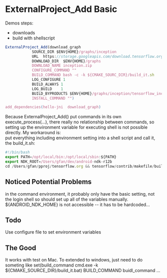 ExternalProject_Add Basic
========================
Demos steps:
- downloads
- build with shellscript

```javascript
ExternalProject_Add(download_graph
            SOURCE_DIR $ENV{HOME}/graphs/inception
            URL  https://storage.googleapis.com/download.tensorflow.org/models/inception5h.zip
            DOWNLOAD_DIR  $ENV{HOME}/graphs
            DOWNLOAD_NAME inception.zip
            CONFIGURE_COMMAND ""
            BUILD_COMMAND bash -c -k ${CMAKE_SOURC_DIR}/build_it.sh
            LOG_CONFIGURE 1
            BUILD_ALWAYS 1
            LOG_BUILD    1
            BUILD_BYPRODUCTS $ENV{HOME}/graphs/inception/tensorflow_inception_graph.pb
            INSTALL_COMMAND "")

add_dependencies(hello-jni  download_graph)
```
Because ExternalProject_Add() put commands in its own execute_process(...), there really no relationship between commands, so setting up the environment variable for executing shell is not possible directly. My workaround is:    
put everything including environment setting into a shell script and call it, the build_it.sh:
```javascript
#!/bin/bash
export PATH=/opt/local/bin:/opt/local/sbin:${PATH}
export NDK_ROOT=/Users/gfan/dev/android-ndk-r12b
cd /Users/gfan/pproj/tensorflow.org && tensorflow/contrib/makefile/build_all_android.sh
```
Noticed Potential Problems
-------------------------
in the command environment, it probably only have the basic setting, not the login shell
so should set up all of the variables manually. ${ANDROID_NDK_HOME} is not accessible
-- it has to be hardcoded...

Todo
----
Use configure file to set environment variables


The Good
--------
It works with test on Mac. To extended to windows, just need to do someting like
 set(build_command cmd.exe -k ${CMAKE_SOURCE_DIR}/build_it.bat)
 BUILD_COMMAND buidl_command
 ...





